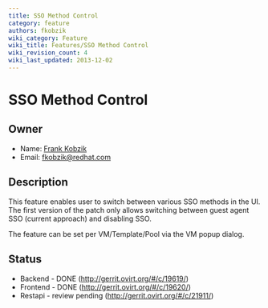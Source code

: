 ```yaml
---
title: SSO Method Control
category: feature
authors: fkobzik
wiki_category: Feature
wiki_title: Features/SSO Method Control
wiki_revision_count: 4
wiki_last_updated: 2013-12-02
---
```


# SSO Method Control

## Owner

*   Name: [Frank Kobzik](User:Fkobzik)
*   Email: <fkobzik@redhat.com>

## Description

This feature enables user to switch between various SSO methods in the UI. The first version of the patch only allows switching between guest agent SSO (current approach) and disabling SSO.

The feature can be set per VM/Template/Pool via the VM popup dialog.

## Status

*   Backend - DONE (http://gerrit.ovirt.org/#/c/19619/)
*   Frontend - DONE (http://gerrit.ovirt.org/#/c/19620/)
*   Restapi - review pending (http://gerrit.ovirt.org/#/c/21911/)

